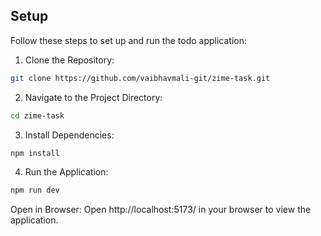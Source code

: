 ## Setup

Follow these steps to set up and run the todo application:

1. Clone the Repository:

```bash
git clone https://github.com/vaibhavmali-git/zime-task.git
```

2. Navigate to the Project Directory:

```bash
cd zime-task
```

3. Install Dependencies:

```bash
npm install
```

4. Run the Application:
   
```bash
npm run dev
```

Open in Browser:
Open http://localhost:5173/ in your browser to view the application.
